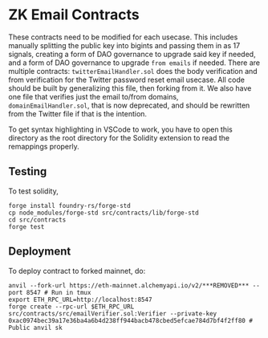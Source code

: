 # ZK Email Contracts

These contracts need to be modified for each usecase. This includes manually splitting the public key into bigints and passing them in as 17 signals, creating a form of DAO governance to upgrade said key if needed, and a form of DAO governance to upgrade `from emails` if needed. There are multiple contracts: `twitterEmailHandler.sol` does the body verification and from verification for the Twitter password reset email usecase. All code should be built by generalizing this file, then forking from it. We also have one file that verifies just the email to/from domains, `domainEmailHandler.sol`, that is now deprecated, and should be rewritten from the Twitter file if that is the intention.

To get syntax highlighting in VSCode to work, you have to open this directory as the root directory for the Solidity extension to read the remappings properly.

## Testing

To test solidity,

```
forge install foundry-rs/forge-std
cp node_modules/forge-std src/contracts/lib/forge-std
cd src/contracts
forge test
```

## Deployment

To deploy contract to forked mainnet, do:

```
anvil --fork-url https://eth-mainnet.alchemyapi.io/v2/***REMOVED*** --port 8547 # Run in tmux
export ETH_RPC_URL=http://localhost:8547
forge create --rpc-url $ETH_RPC_URL src/contracts/src/emailVerifier.sol:Verifier --private-key  0xac0974bec39a17e36ba4a6b4d238ff944bacb478cbed5efcae784d7bf4f2ff80 # Public anvil sk
```
